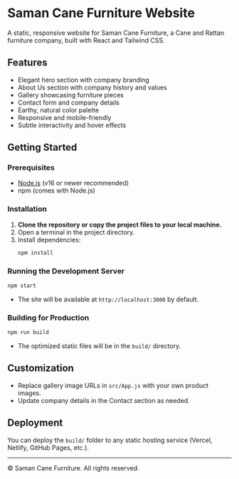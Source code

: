 # Saman Cane Furniture Website

A static, responsive website for Saman Cane Furniture, a Cane and Rattan furniture company, built with React and Tailwind CSS.

## Features
- Elegant hero section with company branding
- About Us section with company history and values
- Gallery showcasing furniture pieces
- Contact form and company details
- Earthy, natural color palette
- Responsive and mobile-friendly
- Subtle interactivity and hover effects

## Getting Started

### Prerequisites
- [Node.js](https://nodejs.org/) (v16 or newer recommended)
- npm (comes with Node.js)

### Installation
1. **Clone the repository or copy the project files to your local machine.**
2. Open a terminal in the project directory.
3. Install dependencies:
   ```bash
   npm install
   ```

### Running the Development Server
```bash
npm start
```
- The site will be available at `http://localhost:3000` by default.

### Building for Production
```bash
npm run build
```
- The optimized static files will be in the `build/` directory.

## Customization
- Replace gallery image URLs in `src/App.js` with your own product images.
- Update company details in the Contact section as needed.

## Deployment
You can deploy the `build/` folder to any static hosting service (Vercel, Netlify, GitHub Pages, etc.).

---

© Saman Cane Furniture. All rights reserved. 
